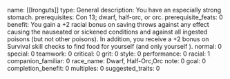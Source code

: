 name: [[Ironguts]]
type: General
description: You have an especially strong stomach.
prerequisites: Con 13; dwarf, half-orc, or orc.
prerequisite_feats: 0
benefit: You gain a +2 racial bonus on saving throws against any effect causing the nauseated or sickened conditions and against all ingested poisons (but not other poisons). In addition, you receive a +2 bonus on Survival skill checks to find food for yourself (and only yourself ).
normal: 0
special: 0
teamwork: 0
critical: 0
grit: 0
style: 0
performance: 0
racial: 1
companion_familiar: 0
race_name: Dwarf, Half-Orc,Orc
note: 0
goal: 0
completion_benefit: 0
multiples: 0
suggested_traits: 0
